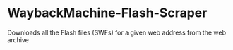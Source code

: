 # WaybackMachine-Flash-Scraper
Downloads all the Flash files (SWFs) for a given web address from the web archive
